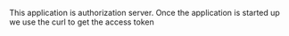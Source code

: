This application is authorization server.
Once the application is started up we use the curl to get the access token
